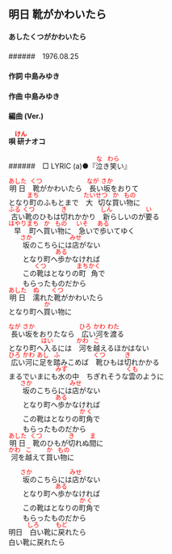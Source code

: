 <style type="text/css">
	ruby{
	    ruby-position: over;
	}
	ruby > rt{font-size: 12px;color:red;}
	p{font:16px;font-size: '楷体'}
</style>
## 明日 靴がかわいたら
#### あしたくつがかわいたら
######　1976.08.25　


#### 作詞       中島みゆき
#### 作曲       中島みゆき
#### 編曲 (Ver.)
#### 唄         <ruby><rb>研</rb><rp>(</rp><rt>けん</rt><rp>)</rp></ruby>ナオコ
######　□ LYRIC (a)●『<ruby><rb>泣</rb><rp>(</rp><rt>な</rt><rp>)</rp></ruby>き<ruby><rb>笑</rb><rp>(</rp><rt>わら</rt><rp>)</rp></ruby>い』



<ruby><rb>明日</rb><rp>(</rp><rt>あした</rt><rp>)</rp></ruby>　<ruby><rb>靴</rb><rp>(</rp><rt>くつ</rt><rp>)</rp></ruby>がかわいたら　<ruby><rb>長</rb><rp>(</rp><rt>なが</rt><rp>)</rp></ruby>い<ruby><rb>坂</rb><rp>(</rp><rt>さか</rt><rp>)</rp></ruby>をおりて  
となり<ruby><rb>町</rb><rp>(</rp><rt>まち</rt><rp>)</rp></ruby>のふもとまで　<ruby><rb>大切</rb><rp>(</rp><rt>たいせつ</rt><rp>)</rp></ruby>な<ruby><rb>買</rb><rp>(</rp><rt>か</rt><rp>)</rp></ruby>い<ruby><rb>物</rb><rp>(</rp><rt>もの</rt><rp>)</rp></ruby>に  
<ruby><rb>古</rb><rp>(</rp><rt>ふる</rt><rp>)</rp></ruby>い<ruby><rb>靴</rb><rp>(</rp><rt>くつ</rt><rp>)</rp></ruby>のひもは<ruby><rb>切</rb><rp>(</rp><rt>き</rt><rp>)</rp></ruby>れかかり　<ruby><rb>新</rb><rp>(</rp><rt>しん</rt><rp>)</rp></ruby>らしいのが<ruby><rb>要</rb><rp>(</rp><rt>い</rt><rp>)</rp></ruby>る  
<ruby><rb>早</rb><rp>(</rp><rt>はやり</rt><rp>)</rp></ruby><ruby><rb>町</rb><rp>(</rp><rt>まち</rt><rp>)</rp></ruby>へ<ruby><rb>買</rb><rp>(</rp><rt>か</rt><rp>)</rp></ruby>い<ruby><rb>物</rb><rp>(</rp><rt>もの</rt><rp>)</rp></ruby>に　<ruby><rb>急</rb><rp>(</rp><rt>いそ</rt><rp>)</rp></ruby>いで<ruby><rb>歩</rb><rp>(</rp><rt>ある</rt><rp>)</rp></ruby>いてゆく  
　　<ruby><rb>坂</rb><rp>(</rp><rt>さか</rt><rp>)</rp></ruby>のこちらには<ruby><rb>店</rb><rp>(</rp><rt>みせ</rt><rp>)</rp></ruby>がない  
　　となり町へ<ruby><rb>歩</rb><rp>(</rp><rt>ある</rt><rp>)</rp></ruby>かなければ  
　　この<ruby><rb>靴</rb><rp>(</rp><rt>くつ</rt><rp>)</rp></ruby>はとなりの<ruby><rb>町角</rb><rp>(</rp><rt>まちかく</rt><rp>)</rp></ruby>で  
　　もらったものだから  
<ruby><rb>明日</rb><rp>(</rp><rt>あした</rt><rp>)</rp></ruby>　<ruby><rb>濡</rb><rp>(</rp><rt>ぬ</rt><rp>)</rp></ruby>れた<ruby><rb>靴</rb><rp>(</rp><rt>くつ</rt><rp>)</rp></ruby>がかわいたら  
となり町へ<ruby><rb>買</rb><rp>(</rp><rt>か</rt><rp>)</rp></ruby>い物に  

<ruby><rb>長</rb><rp>(</rp><rt>なが</rt><rp>)</rp></ruby>い<ruby><rb>坂</rb><rp>(</rp><rt>さか</rt><rp>)</rp></ruby>をおりたなら　<ruby><rb>広</rb><rp>(</rp><rt>ひろ</rt><rp>)</rp></ruby>い<ruby><rb>河</rb><rp>(</rp><rt>かわ</rt><rp>)</rp></ruby>を<ruby><rb>渡</rb><rp>(</rp><rt>わた</rt><rp>)</rp></ruby>る  
となり町へ<ruby><rb>入</rb><rp>(</rp><rt>はい</rt><rp>)</rp></ruby>るには　<ruby><rb>河</rb><rp>(</rp><rt>かわ</rt><rp>)</rp></ruby>を<ruby><rb>越</rb><rp>(</rp><rt>こ</rt><rp>)</rp></ruby>えるほかはない  
<ruby><rb>広</rb><rp>(</rp><rt>ひろ</rt><rp>)</rp></ruby>い<ruby><rb>河</rb><rp>(</rp><rt>かわ</rt><rp>)</rp></ruby>に<ruby><rb>足</rb><rp>(</rp><rt>あし</rt><rp>)</rp></ruby>を<ruby><rb>踏</rb><rp>(</rp><rt>ふ</rt><rp>)</rp></ruby>みこめば　<ruby><rb>靴</rb><rp>(</rp><rt>くつ</rt><rp>)</rp></ruby>ひもは<ruby><rb>切</rb><rp>(</rp><rt>き</rt><rp>)</rp></ruby>れかかる  
まるでいまにも<ruby><rb>水</rb><rp>(</rp><rt>みず</rt><rp>)</rp></ruby>の中　ちぎれそうな<ruby><rb>雲</rb><rp>(</rp><rt>くも</rt><rp>)</rp></ruby>のように  
　　<ruby><rb>坂</rb><rp>(</rp><rt>さか</rt><rp>)</rp></ruby>のこちらには<ruby><rb>店</rb><rp>(</rp><rt>みせ</rt><rp>)</rp></ruby>がない  
　　となり町へ<ruby><rb>歩</rb><rp>(</rp><rt>ある</rt><rp>)</rp></ruby>かなければ  
　　この靴はとなりの<ruby><rb>町角</rb><rp>(</rp><rt>かく</rt><rp>)</rp></ruby>で  
　　もらったものだから  
<ruby><rb>明日</rb><rp>(</rp><rt>あした</rt><rp>)</rp></ruby>　<ruby><rb>靴</rb><rp>(</rp><rt>くつ</rt><rp>)</rp></ruby>のひもが<ruby><rb>切</rb><rp>(</rp><rt>き</rt><rp>)</rp></ruby>れぬ<ruby><rb>間</rb><rp>(</rp><rt>ま</rt><rp>)</rp></ruby>に  
<ruby><rb>河</rb><rp>(</rp><rt>かわ</rt><rp>)</rp></ruby>を<ruby><rb>越</rb><rp>(</rp><rt>こ</rt><rp>)</rp></ruby>えて<ruby><rb>買</rb><rp>(</rp><rt>か</rt><rp>)</rp></ruby>い<ruby><rb>物</rb><rp>(</rp><rt>もの</rt><rp>)</rp></ruby>に  

　　<ruby><rb>坂</rb><rp>(</rp><rt>さか</rt><rp>)</rp></ruby>のこちらには<ruby><rb>店</rb><rp>(</rp><rt>みせ</rt><rp>)</rp></ruby>がない  
　　となり町へ<ruby><rb>歩</rb><rp>(</rp><rt>ある</rt><rp>)</rp></ruby>かなければ  
　　この靴はとなりの<ruby><rb>町角</rb><rp>(</rp><rt>かく</rt><rp>)</rp></ruby>で  
　　もらったものだから  
明日　<ruby><rb>白</rb><rp>(</rp><rt>しろ</rt><rp>)</rp></ruby>い靴に<ruby><rb>戻</rb><rp>(</rp><rt>もど</rt><rp>)</rp></ruby>れたら　  
白い靴に戻れたら  
